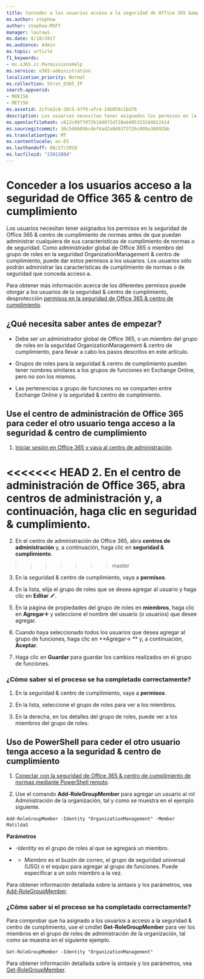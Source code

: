 ```yaml
---
title: Conceder a los usuarios acceso a la seguridad de Office 365 &amp; centro de cumplimiento
ms.author: stephow
author: stephow-MSFT
manager: laurawi
ms.date: 8/18/2017
ms.audience: Admin
ms.topic: article
f1_keywords:
- ms.o365.cc.PermissionsHelp
ms.service: o365-administration
localization_priority: Normal
ms.collection: Strat_O365_IP
search.appverid:
- MOE150
- MET150
ms.assetid: 2cfce2c8-20c5-47f9-afc4-24b059c1bd76
description: Los usuarios necesitan tener asignados los permisos en la seguridad de Office 365 &amp; centro de cumplimiento de normas antes de que puedan administrar cualquiera de sus características de cumplimiento de normas o de seguridad.
ms.openlocfilehash: c612c99f7d72b19d072d728eb4851532d4012414
ms.sourcegitcommit: 36c5466056cdef6ad2a8d9372f2bc009a30892bb
ms.translationtype: MT
ms.contentlocale: es-ES
ms.lasthandoff: 08/27/2018
ms.locfileid: "23013804"
---
```

# <a name="give-users-access-to-the-office-365-security-amp-compliance-center"></a>Conceder a los usuarios acceso a la seguridad de Office 365 &amp; centro de cumplimiento

Los usuarios necesitan tener asignados los permisos en la seguridad de Office 365 &amp; centro de cumplimiento de normas antes de que puedan administrar cualquiera de sus características de cumplimiento de normas o de seguridad. Como administrador global de Office 365 o miembro del grupo de roles en la seguridad OrganizationManagement &amp; centro de cumplimiento, puede dar estos permisos a los usuarios. Los usuarios sólo podrán administrar las características de cumplimiento de normas o de seguridad que conceda acceso a. 
  
Para obtener más información acerca de los diferentes permisos puede otorgar a los usuarios de la seguridad &amp; centro de cumplimiento, desprotección [permisos en la seguridad de Office 365 &amp; centro de cumplimiento](permissions-in-the-security-and-compliance-center.md).
  
## <a name="what-do-you-need-to-know-before-you-begin"></a>¿Qué necesita saber antes de empezar?

- Debe ser un administrador global de Office 365, o un miembro del grupo de roles en la seguridad OrganizationManagement &amp; centro de cumplimiento, para llevar a cabo los pasos descritos en este artículo.
    
- Grupos de roles para la seguridad &amp; centro de cumplimiento pueden tener nombres similares a los grupos de funciones en Exchange Online, pero no son los mismos. 
    
- Las pertenencias a grupo de funciones no se comparten entre Exchange Online y la seguridad &amp; centro de cumplimiento.
    
## <a name="use-the-office-365-admin-center-to-give-another-user-access-to-the-security-amp-compliance-center"></a>Use el centro de administración de Office 365 para ceder el otro usuario tenga acceso a la seguridad &amp; centro de cumplimiento

1. [Iniciar sesión en Office 365 y vaya al centro de administración](https://go.microsoft.com/fwlink/p/?LinkId=525275).
    
<<<<<<< HEAD
2. En el centro de administración de Office 365, abra **centros de administración** y, a continuación, haga clic en **seguridad &amp; cumplimiento**. 
=======
2. En el centro de administración de Office 365, abra **centros de administración** y, a continuación, haga clic en **seguridad &amp; cumplimiento**. 
>>>>>>> master
    
3. En la seguridad &amp; centro de cumplimiento, vaya a **permisos**.
    
4. En la lista, elija el grupo de roles que se desea agregar al usuario y haga clic en **Editar** ![icono Editar](media/O365_MDM_CreatePolicy_EditIcon.gif).
    
5. En la página de propiedades del grupo de roles en **miembros**, haga clic en **Agregar**![icono Agregar](media/ITPro-EAC-AddIcon.gif) y seleccione el nombre del usuario (o usuarios) que desee agregar. 
    
6. Cuando haya seleccionado todos los usuarios que desea agregar al grupo de funciones, haga clic en **Agregar-\> ** y, a continuación, **Aceptar**.
    
7. Haga clic en **Guardar** para guardar los cambios realizados en el grupo de funciones. 
    
### <a name="how-do-you-know-this-worked"></a>¿Cómo saber si el proceso se ha completado correctamente?

1. En la seguridad &amp; centro de cumplimiento, vaya a **permisos**.
    
2. En la lista, seleccione el grupo de roles para ver a los miembros.
    
3. En la derecha, en los detalles del grupo de roles, puede ver a los miembros del grupo de roles.
    
## <a name="use-powershell-to-give-another-user-access-to-the-security-amp-compliance-center"></a>Uso de PowerShell para ceder el otro usuario tenga acceso a la seguridad &amp; centro de cumplimiento

1. [Conectar con la seguridad de Office 365 &amp; centro de cumplimiento de normas mediante PowerShell remoto](https://go.microsoft.com/fwlink/p/?LinkID=627084).
    
2. Use el comando **Add-RoleGroupMember** para agregar un usuario al rol Administración de la organización, tal y como se muestra en el ejemplo siguiente. 
    
  ```
  Add-RoleGroupMember -Identity "OrganizationManagement" -Member MatildaS
  
  ```

 **Parámetros**
  
-  _-Identity_ es el grupo de roles al que se agregará un miembro. 
    
- - _Miembro_ es el buzón de correo, el grupo de seguridad universal (USG) o el equipo para agregar al grupo de funciones. Puede especificar a un solo miembro a la vez. 
    
Para obtener información detallada sobre la sintaxis y los parámetros, vea [Add-RoleGroupMember](https://go.microsoft.com/fwlink/p/?LinkId=510859).
  
### <a name="how-do-you-know-this-worked"></a>¿Cómo saber si el proceso se ha completado correctamente?

Para comprobar que ha asignado a los usuarios a acceso a la seguridad &amp; centro de cumplimiento, use el cmdlet **Get-RoleGroupMember** para ver los miembros en el grupo de roles de administración de la organización, tal como se muestra en el siguiente ejemplo. 
  
```
Get-RoleGroupMember -Identity "OrganizationManagement"

```

Para obtener información detallada sobre la sintaxis y los parámetros, vea [Get-RoleGroupMember](https://go.microsoft.com/fwlink/p/?LinkId=510860).
  

